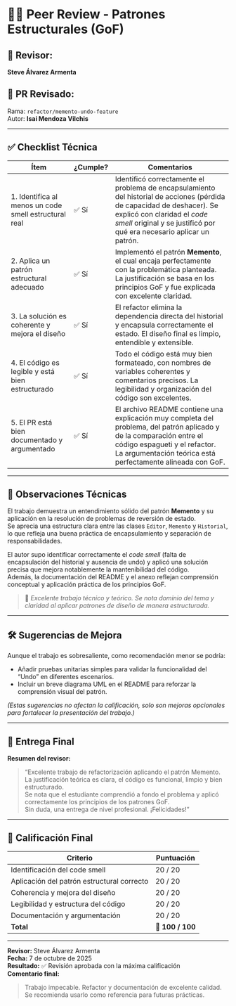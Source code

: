 # 🧑‍💻 Peer Review - Patrones Estructurales (GoF)

## 👤 Revisor:
**Steve Álvarez Armenta**

## 📌 PR Revisado:
Rama: `refactor/memento-undo-feature`  
Autor: **Isai Mendoza Vilchis**

---

## ✅ Checklist Técnica

| Ítem | ¿Cumple? | Comentarios |
|------|-----------|-------------|
| 1. Identifica al menos un code smell estructural real | ✅ Sí | Identificó correctamente el problema de encapsulamiento del historial de acciones (pérdida de capacidad de deshacer). Se explicó con claridad el *code smell* original y se justificó por qué era necesario aplicar un patrón. |
| 2. Aplica un patrón estructural adecuado | ✅ Sí | Implementó el patrón **Memento**, el cual encaja perfectamente con la problemática planteada. La justificación se basa en los principios GoF y fue explicada con excelente claridad. |
| 3. La solución es coherente y mejora el diseño | ✅ Sí | El refactor elimina la dependencia directa del historial y encapsula correctamente el estado. El diseño final es limpio, entendible y extensible. |
| 4. El código es legible y está bien estructurado | ✅ Sí | Todo el código está muy bien formateado, con nombres de variables coherentes y comentarios precisos. La legibilidad y organización del código son excelentes. |
| 5. El PR está bien documentado y argumentado | ✅ Sí | El archivo README contiene una explicación muy completa del problema, del patrón aplicado y de la comparación entre el código espagueti y el refactor. La argumentación teórica está perfectamente alineada con GoF. |

---

## 🧠 Observaciones Técnicas
El trabajo demuestra un entendimiento sólido del patrón **Memento** y su aplicación en la resolución de problemas de reversión de estado.  
Se aprecia una estructura clara entre las clases `Editor`, `Memento` y `Historial`, lo que refleja una buena práctica de encapsulamiento y separación de responsabilidades.

El autor supo identificar correctamente el *code smell* (falta de encapsulación del historial y ausencia de undo) y aplicó una solución precisa que mejora notablemente la mantenibilidad del código.  
Además, la documentación del README y el anexo reflejan comprensión conceptual y aplicación práctica de los principios GoF.

> 💬 *Excelente trabajo técnico y teórico. Se nota dominio del tema y claridad al aplicar patrones de diseño de manera estructurada.*

---

## 🛠️ Sugerencias de Mejora
Aunque el trabajo es sobresaliente, como recomendación menor se podría:
- Añadir pruebas unitarias simples para validar la funcionalidad del “Undo” en diferentes escenarios.  
- Incluir un breve diagrama UML en el README para reforzar la comprensión visual del patrón.

*(Estas sugerencias no afectan la calificación, solo son mejoras opcionales para fortalecer la presentación del trabajo.)*

---

## 🎯 Entrega Final
**Resumen del revisor:**

> “Excelente trabajo de refactorización aplicando el patrón Memento.  
> La justificación teórica es clara, el código es funcional, limpio y bien estructurado.  
> Se nota que el estudiante comprendió a fondo el problema y aplicó correctamente los principios de los patrones GoF.  
> Sin duda, una entrega de nivel profesional. ¡Felicidades!”

---

## 🏁 Calificación Final
| Criterio | Puntuación |
|-----------|-------------|
| Identificación del code smell | 20 / 20 |
| Aplicación del patrón estructural correcto | 20 / 20 |
| Coherencia y mejora del diseño | 20 / 20 |
| Legibilidad y estructura del código | 20 / 20 |
| Documentación y argumentación | 20 / 20 |
| **Total** | 🎯 **100 / 100** |

---

**Revisor:** Steve Álvarez Armenta  
**Fecha:** 7 de octubre de 2025  
**Resultado:** ✅ Revisión aprobada con la máxima calificación  
**Comentario final:**  
> Trabajo impecable. Refactor y documentación de excelente calidad. Se recomienda usarlo como referencia para futuras prácticas.
